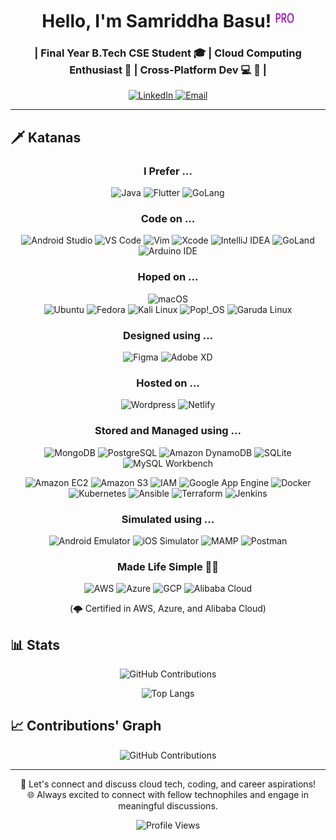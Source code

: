 
<h1 align="center">  Hello, I'm Samriddha Basu! <a href='https://github.com/pricing'> <img src='https://raw.githubusercontent.com/acervenky/animated-github-badges/master/assets/pro.gif' width='30' height='30'></a></h1>
<h3 align="center">| Final Year B.Tech CSE Student 🎓 | Cloud Computing Enthusiast 🚀 | Cross-Platform Dev 💻 📱 |</h3>

<p align="center">
  <a href="https://www.linkedin.com/in/samriddha-basu-cloud/">
    <img alt="LinkedIn" src="https://img.shields.io/badge/LinkedIn-Connect-blue?style=flat-square&logo=linkedin">
  </a>
  <a href="mailto:samriddhabasu1234@gmail.com">
    <img alt="Email" src="https://img.shields.io/badge/Email-Contact-blue?style=flat-square&logo=gmail">
  </a>
</p>

---


## 🗡️ Katanas

  <h3 align="center">I Prefer ... </h3>
  <div align="center">
  
   ![Java](https://img.shields.io/badge/-Java-007396?logo=java&logoColor=white)
   ![Flutter](https://img.shields.io/badge/-Flutter-02569B?logo=flutter&logoColor=white)
   ![GoLang](https://img.shields.io/badge/-Go-00ADD8?logo=go&logoColor=white)
  </div>

  <h3 align="center">Code on ... </h3>
  <div align="center">
    
   ![Android Studio](https://img.shields.io/badge/-Android%20Studio-3DDC84?logo=android-studio&logoColor=white)
   ![VS Code](https://img.shields.io/badge/-VS%20Code-007ACC?logo=visual-studio-code&logoColor=white)
   ![Vim](https://img.shields.io/badge/-Vim-019733?logo=vim&logoColor=white)
   ![Xcode](https://img.shields.io/badge/-Xcode-1575F9?logo=xcode&logoColor=white)
   ![IntelliJ IDEA](https://img.shields.io/badge/-IntelliJ%20IDEA-000000?logo=intellij-idea&logoColor=white)
   ![GoLand](https://img.shields.io/badge/-GoLand-00ACD7?logo=goland&logoColor=white)
   ![Arduino IDE](https://img.shields.io/badge/-Arduino%20IDE-00979D?logo=arduino&logoColor=white)
  </div>

  <h3 align="center"> Hoped on ...</h3>
  <div align="center">
        
   ![macOS](https://img.shields.io/badge/-macOS-000000?logo=apple&logoColor=white)  
   ![Ubuntu](https://img.shields.io/badge/-Ubuntu-E95420?logo=ubuntu&logoColor=white)
   ![Fedora](https://img.shields.io/badge/-Fedora-294172?logo=fedora&logoColor=white)
   ![Kali Linux](https://img.shields.io/badge/-Kali%20Linux-557C94?logo=kali-linux&logoColor=white)
   ![Pop!_OS](https://img.shields.io/badge/-Pop%21_OS-48B9C7?logo=pop-os&logoColor=white)
   ![Garuda Linux](https://img.shields.io/badge/-Garuda%20Linux-15AC2A?logo=linux&logoColor=white)
  </div>

  <h3 align="center"> Designed using ... </h3>
  <div align="center">
     
   ![Figma](https://img.shields.io/badge/-Figma-F24E1E?logo=figma&logoColor=white)
   ![Adobe XD](https://img.shields.io/badge/-Adobe%20XD-FF26BE?logo=adobe-xd&logoColor=white)
        
  </div>

  <h3 align="center"> Hosted on ... </h3>
  <div align="center">
     
   ![Wordpress](https://img.shields.io/badge/-Wordpress-21759B?logo=wordpress&logoColor=white)
   ![Netlify](https://img.shields.io/badge/-Netlify-00C7B7?logo=netlify&logoColor=white)
        
  </div>

  <h3 align="center"> Stored and Managed using ... </h3>
  <div align="center">

   ![MongoDB](https://img.shields.io/badge/-MongoDB-47A248?logo=mongodb&logoColor=white)
   ![PostgreSQL](https://img.shields.io/badge/-PostgreSQL-336791?logo=postgresql&logoColor=white)
   ![Amazon DynamoDB](https://img.shields.io/badge/-Amazon%20DynamoDB-4053D6?logo=amazon-dynamodb&logoColor=white)
   ![SQLite](https://img.shields.io/badge/-SQLite-003B57?logo=sqlite&logoColor=white)
   ![MySQL Workbench](https://img.shields.io/badge/-MySQL%20Workbench-4479A1?logo=mysql&logoColor=white)
   
   ![Amazon EC2](https://img.shields.io/badge/-Amazon%20EC2-232F3E?logo=amazon-aws&logoColor=white)
   ![Amazon S3](https://img.shields.io/badge/-Amazon%20S3-569A31?logo=amazon-s3&logoColor=white)
   ![IAM](https://img.shields.io/badge/-IAM-FF9900?logo=amazon-aws&logoColor=white)
   ![Google App Engine](https://img.shields.io/badge/-Google%20App%20Engine-4285F4?logo=google-cloud&logoColor=white)
   ![Docker](https://img.shields.io/badge/-Docker-2496ED?logo=docker&logoColor=white)
   ![Kubernetes](https://img.shields.io/badge/-Kubernetes-326CE5?logo=kubernetes&logoColor=white)
   ![Ansible](https://img.shields.io/badge/-Ansible-EE0000?logo=ansible&logoColor=white)
   ![Terraform](https://img.shields.io/badge/-Terraform-623CE4?logo=terraform&logoColor=white)
   ![Jenkins](https://img.shields.io/badge/-Jenkins-D24939?logo=jenkins&logoColor=white)
        
  </div>

  <h3 align="center"> Simulated using ... </h3>
  <div align="center">
     
   ![Android Emulator](https://img.shields.io/badge/-Android%20Emulator-3DDC84?logo=android&logoColor=white)
   ![iOS Simulator](https://img.shields.io/badge/-iOS%20Simulator-000000?logo=apple&logoColor=white)
   ![MAMP](https://img.shields.io/badge/-MAMP-5ED35F?logo=mamp&logoColor=white)
   ![Postman](https://img.shields.io/badge/-Postman-FF6C37?logo=postman&logoColor=white)
        
  </div>

   <h3 align="center"> Made Life Simple 🫶🏼 </h3>
   <div align="center">
      
   ![AWS](https://img.shields.io/badge/-AWS-232F3E?logo=amazon-aws&logoColor=white)
   ![Azure](https://img.shields.io/badge/-Azure-0089D6?logo=microsoft-azure&logoColor=white)
   ![GCP](https://img.shields.io/badge/-GCP-4285F4?logo=google-cloud&logoColor=white)
   ![Alibaba Cloud](https://img.shields.io/badge/-Alibaba%20Cloud-FF6A0A?logo=alibaba-cloud&logoColor=white)
   </div>

  <p align="center">
   (🌩️ Certified in AWS, Azure, and Alibaba Cloud)
  </p>



## 📊 Stats

<div align="center">
   
![GitHub Contributions](https://github-readme-stats.vercel.app/api?username=samriddha-basu-cloud&count_private=true&theme=holi&show_icons=true&rank_icon=github)


![Top Langs](https://github-readme-stats.vercel.app/api/top-langs/?username=samriddha-basu-cloud&layout=pie&theme=holi)

</div>


## 📈 Contributions' Graph

<div align="center">
   
![GitHub Contributions](https://github-readme-streak-stats.herokuapp.com/?user=samriddha-basu-cloud&theme=blueberry)

</div>

---

<p align="center">
🤝 Let's connect and discuss cloud tech, coding, and career aspirations!  <br />
🌐 Always excited to connect with fellow technophiles and engage in meaningful discussions.
  
</p>

<div align="center">
  
![Profile Views](https://komarev.com/ghpvc/?username=samriddha-basu-cloud&color=blue&style=plastic&label=Profile+Views)

</div>
